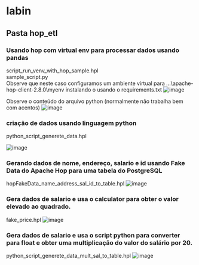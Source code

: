 # labin

## Pasta hop_etl

### Usando hop com virtual env para processar dados usando pandas 
script_run_venv_with_hop_sample.hpl<br>
sample_script.py<br>
Observe que neste caso configuramos um ambiente virtual para ...\apache-hop-client-2.8.0\myenv instalando o usando o requirements.txt 
![image](https://github.com/user-attachments/assets/8e651e10-31e6-42ce-8c19-c1464e7c66b1)

Observe o conteúdo do arquivo python (normalmente não trabalha bem com acentos)
![image](https://github.com/user-attachments/assets/a3dd99e4-d0c9-43b8-ad3a-31bf3ea70d42)


### criação de dados usando linguagem python
python_script_generete_data.hpl

![image](https://github.com/user-attachments/assets/69ca23b4-05eb-495b-858b-ea355c70b9bd)

### Gerando dados de nome, endereço, salario e id usando Fake Data do Apache Hop para uma tabela do PostgreSQL
hopFakeData_name_address_sal_id_to_table.hpl
![image](https://github.com/user-attachments/assets/43b3f85f-1c56-4178-9d7f-9db4d5036bda)


### Gera dados de salario e usa o calculator para obter o valor elevado ao quadrado.
fake_price.hpl
![image](https://github.com/user-attachments/assets/448d7aed-83e7-4a82-abd1-87eaaf1ee3c2)

### Gera dados de salario e usa o script python para converter para float e obter uma multiplicação do valor do salário por 20.
python_script_generete_data_mult_sal_to_table.hpl
![image](https://github.com/user-attachments/assets/7c45712c-e4ee-49f8-9e00-981e13e2cada)

